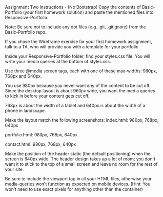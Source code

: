 Assignment Two Instructions - (No Bootstrap)
Copy the contents of Basic-Portfolio (your first homework solution) and paste the mentioned files into Responsive-Portfolio.

Note: Be sure not to include any dot files (e.g. .git, .gitignore) from the Basic-Portfolio repo.

If you chose the Wireframe exercise for your first homework assignment, talk to a TA, who will provide you with a template for your portfolio.

Inside your Responsive-Portfolio folder, find your styles.css file. You will write your media queries at the bottom of styles.css.

Use three @media screen tags, each with one of these max-widths: 980px, 768px and 640px.

You use 980px because you never want any of the content to be cut off. Since the desktop layout is about 960px wide, you want the media queries to kick in before your content gets cut off.

768px is about the width of a tablet and 640px is about the width of a phone in landscape.

Make the layout match the following screenshots:
index.html: 980px, 768px, 640px

portfolio.html: 980px, 768px, 640px

contact.html: 980px, 768px, 640px

Make the position of the header static (the default positioning) when the screen is 640px wide. The header design takes up a lot of room; you don't want it to stick to the top of a small screen and leave no room for the rest of your site.

Be sure to include the viewport tag in all your HTML files, otherwise your media-queries won't function as expected on mobile devices. (Hint: You won't need to use exact pixels for anything other than the container)
